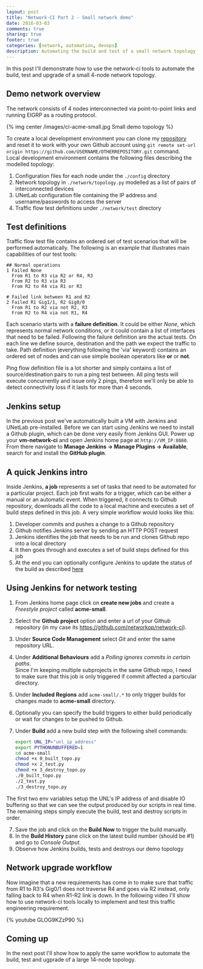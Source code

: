 ```yaml
---
layout: post
title: "Network-CI Part 2 - Small network demo"
date: 2016-03-03
comments: true
sharing: true
footer: true
categories: [network, automation, devops]
description: Automating the build and test of a small network topology
---
```


In this post I'll demonstrate how to use the network-ci tools to automate the build, test and upgrade of a small 4-node network topology. 

<!--more-->

## Demo network overview

The network consists of 4 nodes interconnected via point-to-point links and running EIGRP as a routing protocol. 

{% img center  /images/ci-acme-small.jpg Small demo topology %} 

To create a local development environment you can clone my [repository][github-small] and reset it to work with your own Github account using `git remote set-url origin https://github.com/USERNAME/OTHERREPOSITORY.git` command.  
Local development environment contains the following files describing the modelled topology:  

1. Configuration files for each node under the `./config` directory
2. Network topology in `./network/topology.py` modelled as a list of pairs of interconnected devices
3. UNetLab configuration file containing the IP address and username/passwords to access the server
4. Traffic flow test definitions under `./network/test` directory

## Test definitions

Traffic flow test file contains an ordered set of test scenarios that will be performed automatically. The following is an example that illustrates main capabilities of our test tools:

```text ./network/tests/traffic_flows.txt
## Normal operations
1 Failed None
  From R1 to R3 via R2 or R4, R3
  From R2 to R3 via R3
  From R2 to R4 via R1 or R3

# Failed link between R1 and R2
2 Failed R1 Gig1/1, R2 Gig0/0
  From R1 to R2 via not R2, R3
  From R2 to R4 via not R1, R4
```

Each scenario starts with a **failure definition**. It could be either *None*, which represents normal network conditions, or it could contain a list of interfaces that need to be failed. Following the failure definition are the actual tests. On each line we define source, destination and the path we expect the traffic to take. Path definition (everything following the 'via' keyword) contains an ordered set of nodes and can use simple boolean operators like **or** or **not**. 

Ping flow definition file is a lot shorter and simply contains a list of source/destination pairs to run a ping test between. All ping tests will execute concurrently and issue only 2 pings, therefore we'll only be able to detect connectivity loss if it lasts for more than 4 seconds. 

## Jenkins setup

In the previous post we've automatically built a VM with Jenkins and UNetLab pre-installed. Before we can start using Jenkins we need to install a Github plugin, which can be done very easily from Jenkins GUI. Power up your **vm-network-ci** and open Jenkins home page at `http://VM_IP:8080`. From there navigate to **Manage Jenkins -> Manage Plugins -> Available**, search for and install the **GitHub plugin**.

## A quick Jenkins intro

Inside Jenkins, **a job** represents a set of tasks that need to be automated for a particular project. Each job first waits for a trigger, which can be either a manual or an automatic event. When triggered, it connects to Github repository, downloads all the code to a local machine and executes a set of build steps defined in this job. A very simple workflow would looks like this: 

1. Developer commits and pushes a change to a Github repository
2. Github notifies Jenkins server by sending an HTTP POST request
3. Jenkins identifies the job that needs to be run and clones Github repo into a local directory 
4. It then goes through and executes a set of build steps defined for this job
5. At the end you can optionally configure Jenkins to update the status of the build as described [here][jenkins-github-update]

## Using Jenkins for network testing

1. From Jenkins home page click on **create new jobs** and create a *Freestyle project* called **acme-small**.
2. Select the **Github project** option and enter a url of your Github repository (in my case its https://github.com/networkop/network-ci).
3. Under **Source Code Management** select *Git* and enter the same repository URL.
4. Under **Additional Behaviours** add a *Polling ignores commits in certain paths*.   
   Since I'm keeping multiple subprojects in the same Github repo, I need to make sure that this job is only triggered if commit affected a particular directory.
5. Under **Included Regions** add `acme-small/.*` to only trigger builds for changes made to **acme-small** directory.
6. Optionally you can specify the build triggers to either build periodically or wait for changes to be pushed to Github.
6. Under **Build** add a new build step with the following shell commands:

    ```bash
    export UNL_IP="unl_ip_address"
    export PYTHONUNBUFFERED=1
    cd acme-small
    chmod +x 0_built_topo.py
    chmod +x 2_test.py
    chmod +x 3_destroy_topo.py
    ./0_built_topo.py
    ./2_test.py
    ./3_destroy_topo.py
    ```
  The first two env variables setup the UNL's IP address of and disable IO buffering so that we can see the output produced by our scripts in real time. The remaining steps simply execute the build, test and destroy scripts in order.

7. Save the job and click on the **Build Now** to trigger the build manually.
8. In the **Build History** pane click on the latest build number (should be #1) and go to *Console Output*.
9. Observe how Jenkins builds, tests and destroys our demo topology

## Network upgrade workflow

Now imagine that a new requirements has come in to make sure that traffic from R1 to R3's Gig0/1 does not traverse R4 and goes via R2 instead, only falling back to R4 when R1-R2 link is down. In the following video I'll show how to use network-ci tools locally to implement and test this traffic engineering requirement.

{% youtube GLOG9KZzP90 %}

## Coming up

In the next post I'll show how to apply the same workflow to automate the build, test and ugprade of a large 14-node topology.

[github-small]: https://github.com/networkop/network-ci/tree/master/acme-small
[jenkins-github-update]: http://stackoverflow.com/questions/14274293/show-current-state-of-jenkins-build-on-github-repo
